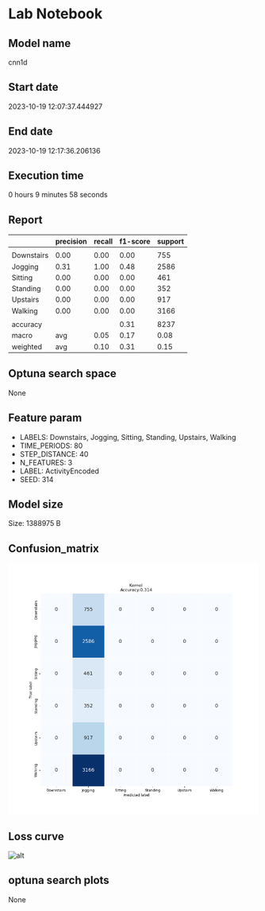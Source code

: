 # Lab Notebook


## Model name
cnn1d

## Start date
2023-10-19 12:07:37.444927

## End date
2023-10-19 12:17:36.206136

## Execution time
0 hours 9 minutes 58 seconds

## Report
| | precision | recall | f1-score | support |
| --- | --- | --- | --- | --- |
|  |
| Downstairs | 0.00 | 0.00 | 0.00 | 755 |
| Jogging | 0.31 | 1.00 | 0.48 | 2586 |
| Sitting | 0.00 | 0.00 | 0.00 | 461 |
| Standing | 0.00 | 0.00 | 0.00 | 352 |
| Upstairs | 0.00 | 0.00 | 0.00 | 917 |
| Walking | 0.00 | 0.00 | 0.00 | 3166 |
|  |
|  accuracy || | 0.31 | 8237 |
| macro | avg | 0.05 | 0.17 | 0.08 | 8237 |
| weighted | avg | 0.10 | 0.31 | 0.15 | 8237 |


## Optuna search space
None

## Feature param
- LABELS: Downstairs, Jogging, Sitting, Standing, Upstairs, Walking
- TIME_PERIODS: 80
- STEP_DISTANCE: 40
- N_FEATURES: 3
- LABEL: ActivityEncoded
- SEED: 314

## Model size
Size: 1388975    B

## Confusion_matrix
![alt](./assets/cross-tab.png)

## Loss curve
![alt](./assets/loss.png)

## optuna search plots
None
